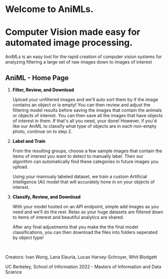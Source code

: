 <h1 class="cap">Welcome to AniMLs.</h1>
<h1 class="cap">Computer Vision made easy for automated image processing.</h1>
<p>AniMLs is an easy tool for the rapid creation of computer vision systems for analyzing filtering a large set of raw images down to images of interest <br></p>

## AniML - Home Page

<html>
<head>
    <title>AniML Detect with YOLOv5</title>
    <script src="https://code.jquery.com/jquery-3.5.1.min.js" integrity="sha256-9/aliU8dGd2tb6OSsuzixeV4y/faTqgFtohetphbbj0=" crossorigin="anonymous"></script>
    <script src="https://stackpath.bootstrapcdn.com/bootstrap/4.5.2/js/bootstrap.min.js"></script>
    <link rel="stylesheet" href="../static/css/styles.css">
    <link rel="stylesheet" href="https://stackpath.bootstrapcdn.com/bootstrap/4.5.2/css/bootstrap.min.css" integrity="sha384-JcKb8q3iqJ61gNV9KGb8thSsNjpSL0n8PARn9HuZOnIxN0hoP+VmmDGMN5t9UJ0Z"
        crossorigin="anonymous">
</head>
</html>

1. <span style="color:black"> **Filter, Review, and Download**</span>


    Upload your unfiltered images and we'll auto sort them by if the image contains an object or is empty! You can then review and adjust the filtering model results before saving the images that contain the animals or objects of interest. You can then save all the images that have objects of interest in them. If that's all you need, your done! However, if you'd like our AniML to classify what type of objects are in each non-empty photo, continue on to step 2.

2. <span style="color:black"> **Label and Train**</span>

    From the resulting groups, choose a few sample images that contain the items of interest you want to detect to manually label. Then our algorithm can automatically find these categories in future images you upload.

    Using your mannualy labeled dataset, we train a custom Artificial Intelligence (AI) model that will accurately hone in on your objects of interest.

3. <span style="color:black"> **Classify, Review, and Download**</span>

    With your model hosted on an API endpoint, simple add images as you need and we’ll do the rest. Relax as your huge datasets are filtered down to items of interest and beautiful analytics are shared.

    After any final adjustments that you make the the final model classifications, you can then download the files into folders seperated by object type! 

&nbsp;
   
Creators:
Ivan Wong,
Lana Elauria,
Lucas Harvey-Schroyer,
Whit Blodgett

UC Berkeley, School of Information 2022 - Masters of Information and Data Science

